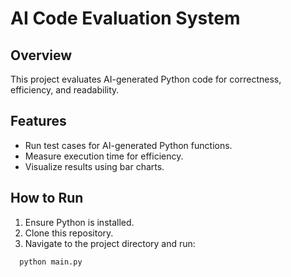 # AI Code Evaluation System

## Overview
This project evaluates AI-generated Python code for correctness, efficiency, and readability.

## Features
- Run test cases for AI-generated Python functions.
- Measure execution time for efficiency.
- Visualize results using bar charts.

## How to Run
1. Ensure Python is installed.
2. Clone this repository.
3. Navigate to the project directory and run:
  
 ```bash
   python main.py



